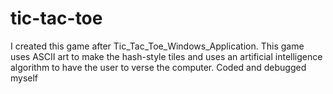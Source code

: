 # tic-tac-toe
I created this game after Tic_Tac_Toe_Windows_Application. This game uses ASCII art to make the hash-style tiles and uses an artificial intelligence algorithm to have the user to verse the computer.
Coded and debugged myself
